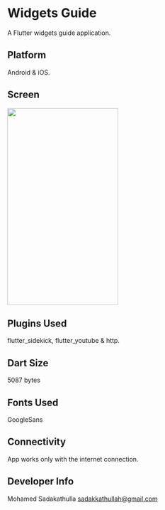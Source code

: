 # Widgets Guide

A Flutter widgets guide application.

## Platform

Android & iOS.

## Screen

<p>
	<img src="https://github.com/sad1996/widgets_guide/blob/master/screenrecord/widgets_guide.gif?raw=true" width="250" height="443"/>
</p>

## Plugins Used

flutter_sidekick, flutter_youtube & http.

## Dart Size

5087 bytes

## Fonts Used

GoogleSans

## Connectivity

App works only with the internet connection.

## Developer Info

Mohamed Sadakathulla <sadakkathullah@gmail.com>

